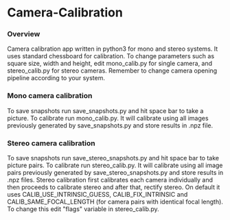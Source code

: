 # Camera-Calibration

### Overview
Camera calibration app written in python3 for mono and stereo systems. It uses standard chessboard for calibration. To change parameters such as square size, width and height, edit mono_calib.py for single camera, and stereo_calib.py for stereo cameras. Remember to change camera opening pipeline according to your system.
### Mono camera calibration
To save snapshots run save_snapshots.py and hit space bar to take a picture.
To calibrate run mono_calib.py. It will calibrate using all images previously generated by save_snapshots.py and store results in .npz file.
### Stereo camera calibration
To save snapshots run save_stereo_snapshots.py and hit space bar to take picture pairs.
To calibrate run stereo_calib.py. It will calibrate using all image pairs previously generated by save_stereo_snapshots.py and store results in .npz files. Stereo calibration first calibrates each camera individually and then proceeds to calibrate stereo and after that, rectify stereo. On default it uses CALIB_USE_INTRINSIC_GUESS, CALIB_FIX_INTRINSIC and CALIB_SAME_FOCAL_LENGTH (for camera pairs with identical focal length). To change this edit "flags" variable in stereo_calib.py.

